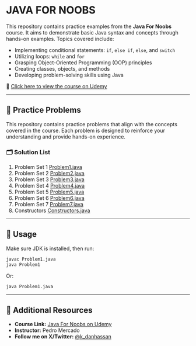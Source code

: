 # JAVA FOR NOOBS

This repository contains practice examples from the **Java For Noobs** course. It aims to demonstrate basic Java syntax and concepts through hands-on examples. Topics covered include:

- Implementing conditional statements: `if`, `else if`, `else`, and `switch`
- Utilizing loops: `while` and `for`
- Grasping Object-Oriented Programming (OOP) principles
- Creating classes, objects, and methods
- Developing problem-solving skills using Java

📘 [Click here to view the course on Udemy](https://www.udemy.com/course/java-for-noobs-beginners/)

---

## 🧪 Practice Problems

This repository contains practice problems that align with the concepts covered in the course. Each problem is designed to reinforce your understanding and provide hands-on experience.

### 🗂️ Solution List

1. Problem Set 1 [Problem1.java](Problem1.java)
2. Problem Set 2 [Problem2.java](Problem2.java)
3. Problem Set 3 [Problem3.java](Problem3.java)
4. Problem Set 4 [Problem4.java](Problem4.java)
5. Problem Set 5 [Problem5.java](Problem5.java)
6. Problem Set 6 [Problem6.java](Problem6.java)
7. Problem Set 7 [Problem7.java](Problem7.java)
8. Constructors [Constructors.java](Constructors.java)

---
## 🚀 Usage

Make sure JDK is installed, then run:

```bash
javac Problem1.java
java Problem1
```
Or:
```bash
java Problem1.java
```
---

## 🔗 Additional Resources

- **Course Link:** [Java For Noobs on Udemy](https://www.udemy.com/course/java-for-noobs-beginners/)
- **Instructor:** Pedro Mercado
- **Follow me on X/Twitter:** [@k_danhassan](https://x.com/k_danhassan)